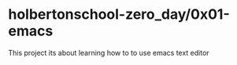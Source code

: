 # holbertonschool-zero_day/0x01-emacs

This project its about learning how to to use emacs text editor 
